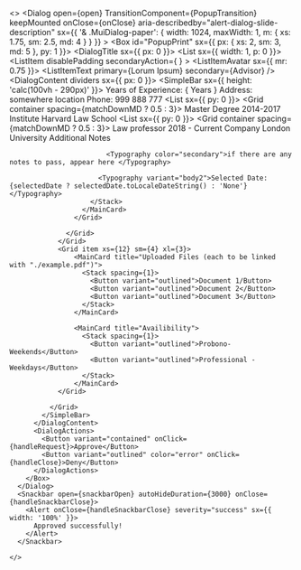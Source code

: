 <>
      <Dialog
        open={open}
        TransitionComponent={PopupTransition}
        keepMounted
        onClose={onClose}
        aria-describedby="alert-dialog-slide-description"
        sx={{ '& .MuiDialog-paper': { width: 1024, maxWidth: 1, m: { xs: 1.75, sm: 2.5, md: 4 } } }}
      >
        <Box id="PopupPrint" sx={{ px: { xs: 2, sm: 3, md: 5 }, py: 1 }}>
          <DialogTitle sx={{ px: 0 }}>
            <List sx={{ width: 1, p: 0 }}>
              <ListItem
                disablePadding
                secondaryAction={
                  <Stack direction="row" alignItems="center" justifyContent="center" spacing={0}>
                    <Tooltip title="Other">
                      <IconButton color="secondary">
                        <Edit />
                      </IconButton>
                    </Tooltip>
                    <Tooltip title="Close" onClick={handleClose}>
                      <IconButton color="error">
                        <Trash />
                      </IconButton>
                    </Tooltip>
                  </Stack>
                }
              >
                <ListItemAvatar sx={{ mr: 0.75 }}>
                  <Avatar alt="sth" size="lg" src='/example.png' />
                </ListItemAvatar>
                <ListItemText
                  primary={<Typography variant="h5">Lorum Ipsum</Typography>}
                  secondary={<Typography color="secondary">Advisor</Typography>}
                />
              </ListItem>
            </List>
          </DialogTitle>
          <DialogContent dividers sx={{ px: 0 }}>
            <SimpleBar sx={{ height: 'calc(100vh - 290px)' }}>
              <Grid container spacing={3}>
                <Grid item xs={12} sm={8} xl={9}>
                  <Grid container spacing={2.25}>
                    <Grid item xs={12}>
                      <MainCard title="About me">
                        <Typography>
                          Years of Experience: { Years }
                        </Typography>
                        <Typography>
                          Address: somewhere location
                        </Typography>
                        <Typography>
                          Phone: 999 888 777
                        </Typography>
                      </MainCard>
                    </Grid>
                    <Grid item xs={12}>
                      <MainCard title="Education">
                        <List sx={{ py: 0 }}>
                          <ListItem divider>
                            <Grid container spacing={matchDownMD ? 0.5 : 3}>
                              <Grid item xs={12} md={6}>
                                <Stack spacing={0.5}>
                                  <Typography color="secondary">Master Degree</Typography>
                                  <Typography>2014-2017</Typography>
                                </Stack>
                              </Grid>
                              <Grid item xs={12} md={6}>
                                <Stack spacing={0.5}>
                                  <Typography color="secondary">Institute</Typography>
                                  <Typography>Harvard Law School</Typography>
                                </Stack>
                              </Grid>
                            </Grid>
                          </ListItem>
                        </List>
                      </MainCard>
                    </Grid>
                    <Grid item xs={12}>
                      <MainCard title="Employment">
                        <List sx={{ py: 0 }}>
                          <ListItem divider>
                            <Grid container spacing={matchDownMD ? 0.5 : 3}>
                              <Grid item xs={12} md={6}>
                                <Stack spacing={0.5}>
                                  <Typography color="secondary">Law professor </Typography>
                                  <Typography>2018 - Current</Typography>
                                </Stack>
                              </Grid>
                              <Grid item xs={12} md={6}>
                                <Stack spacing={0.5}>
                                  <Typography color="secondary">Company</Typography>
                                  <Typography>London University</Typography>
                                </Stack>
                              </Grid>
                            </Grid>
                          </ListItem>
                        </List>
                      </MainCard>
                    </Grid>
                    <Grid item xs={12}>
                      <MainCard title="Schedule">
                        <Stack spacing={1}>
                          <Typography variant="body2">Additional Notes</Typography>

                            <Typography color="secondary">if there are any notes to pass, appear here </Typography>
                          
                          <Typography variant="body2">Selected Date: {selectedDate ? selectedDate.toLocaleDateString() : 'None'}</Typography>
                        </Stack>
                      </MainCard>
                    </Grid>
              
                  </Grid>
                </Grid>
                <Grid item xs={12} sm={4} xl={3}>
                    <MainCard title="Uploaded Files (each to be linked with "./example.pdf")">
                      <Stack spacing={1}>
                        <Button variant="outlined">Document 1/Button>
                        <Button variant="outlined">Document 2</Button>
                        <Button variant="outlined">Document 3</Button>
                      </Stack>
                    </MainCard>

                    <MainCard title="Availibility">
                      <Stack spacing={1}>
                        <Button variant="outlined">Probono- Weekends</Button>
                        <Button variant="outlined">Professional -Weekdays</Button>
                      </Stack>
                    </MainCard>
                </Grid>

              </Grid>
            </SimpleBar>
          </DialogContent>
          <DialogActions>
            <Button variant="contained" onClick={handleRequest}>Approve</Button>
            <Button variant="outlined" color="error" onClick={handleClose}>Deny</Button>
          </DialogActions>
        </Box>
      </Dialog>
      <Snackbar open={snackbarOpen} autoHideDuration={3000} onClose={handleSnackbarClose}>
        <Alert onClose={handleSnackbarClose} severity="success" sx={{ width: '100%' }}>
          Approved successfully!
        </Alert>
      </Snackbar>
      
    </>